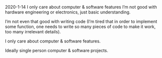 2020-1-14 I only care about computer & software features
I’m not good with hardware engineering or electronics, just basic understanding.

I’m not even that good with writing code (I’m tired that in order to implement some function, one needs to write so many pieces of code to make it work, too many irrelevant details).

I only care about computer & software features.

Ideally single person computer & software projects.
